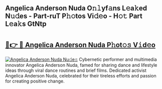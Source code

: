 ## Angelica Anderson Nuda O𝚗𝚕yf𝚊ns L𝚎a𝚔ed N𝚞𝚍es - Part-ruT P𝚑𝚘tos Vi𝚍𝚎o - H𝚘𝚝 Part L𝚎a𝚔s GtNtp

# <h2><a href="http://kfcb02.oniu.top/?m=Angelica+Anderson+Nuda">🔗👉 🔴 Angelica Anderson Nuda P𝚑ot𝚘𝚜 V𝚒d𝚎o</a></h2>

[![Angelica Anderson Nuda Nu𝚍e𝚜](https://i.imgur.com/0qMVB7G.gif)](http://kfcb02.oniu.top/?m=Angelica+Anderson+Nuda)
Cybernetic performer and multimedia innovator Angelica Anderson Nuda, famed for sharing dance and lifestyle ideas through viral dance routines and brief films. Dedicated activist Angelica Anderson Nuda, celebrated for their tireless efforts and passion for creating positive change.  
